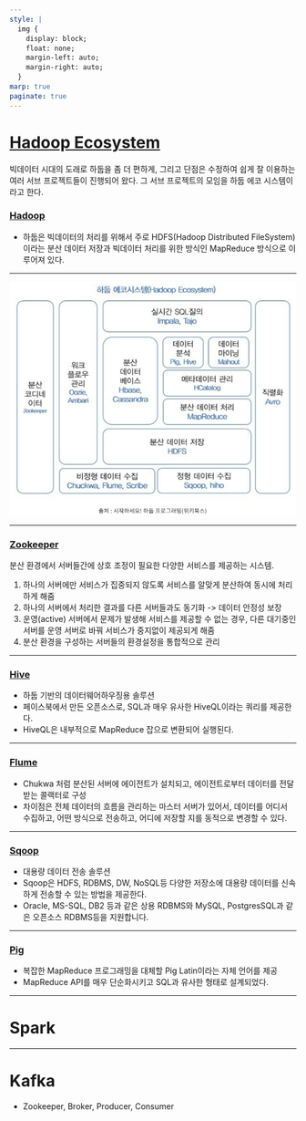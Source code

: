 ```yaml
---
style: |
  img {
    display: block;
    float: none;
    margin-left: auto;
    margin-right: auto;
  }
marp: true
paginate: true
---
```

# [Hadoop Ecosystem](https://butter-shower.tistory.com/73)
빅데이터 시대의 도래로 하둡을 좀 더 편하게, 그리고 단점은 수정하여 쉽게 잘 이용하는 여러 서브 프로젝트들이 진행되어 왔다. 그 서브 프로젝트의 모임을 하둡 에코 시스템이라고 한다. 

### [Hadoop](./hadoop.md)
- 하둡은 빅데이터의 처리를 위해서 주로 HDFS(Hadoop Distributed FileSystem)이라는 분산 데이터 저장과 빅데이터 처리를 위한 방식인 MapReduce 방식으로 이루어져 있다. 

---
![Alt text](./img/ecosystem/image-1.png)

---
### [Zookeeper](http://zookeeper.apache.org/) 
분산 환경에서 서버들간에 상호 조정이 필요한 다양한 서비스를 제공하는 시스템.
1. 하나의 서버에만 서비스가 집중되지 않도록 서비스를 알맞게 분산하여 동시에 처리하게 해줌
2. 하나의 서버에서 처리한 결과를 다른 서버들과도 동기화 -> 데이터 안정성 보장
3. 운영(active) 서버에서 문제가 발생해 서비스를 제공할 수 없는 경우, 다른 대기중인 서버를 운영 서버로 바꿔 서비스가 중지없이 제공되게 해줌
4. 분산 환경을 구성하는 서버들의 환경설정을 통합적으로 관리

---
### [Hive](http://hive.apache.org)
- 하둡 기반의 데이터웨어하우징용 솔루션 
- 페이스북에서 만든 오픈소스로, SQL과 매우 유사한 HiveQL이라는 쿼리를 제공한다. 
- HiveQL은 내부적으로 MapReduce 잡으로 변환되어 실행된다.

---
### [Flume](http://incubator.apache.org/projects/flume.html)
- Chukwa 처럼 분산된 서버에 에이전트가 설치되고, 에이전트로부터 데이터를 전달받는 콜랙터로 구성
- 차이점은 전체 데이터의 흐름을 관리하는 마스터 서버가 있어서, 데이터를 어디서 수집하고, 어떤 방식으로 전송하고, 어디에 저장할 지를 동적으로 변경할 수 있다.

---
### [Sqoop](http://sqoop.apache.org)
- 대용량 데이터 전송 솔루션 
- Sqoop은 HDFS, RDBMS, DW, NoSQL등 다양한 저장소에 대용량 데이터를 신속하게 전송할 수 있는 방법을 제공한다.
- Oracle, MS-SQL, DB2 등과 같은 상용 RDBMS와 MySQL, PostgresSQL과 같은 오픈소스 RDBMS등을 지원합니다.


---
### [Pig](http://pig.apache.org)
- 복잡한 MapReduce 프로그래밍을 대체할 Pig Latin이라는 자체 언어를 제공 
- MapReduce API를 매우 단순화시키고 SQL과 유사한 형태로 설계되었다.

---
# Spark


---
# Kafka
- Zookeeper, Broker, Producer, Consumer






